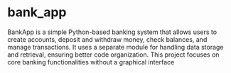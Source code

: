 # bank_app
BankApp is a simple Python-based banking system that allows users to create accounts, deposit and withdraw money, check balances, and manage transactions. It uses a separate module for handling data storage and retrieval, ensuring better code organization. This project focuses on core banking functionalities without a graphical interface
